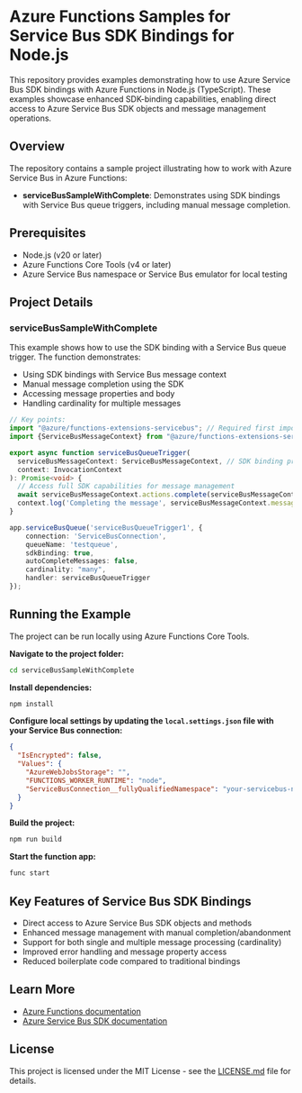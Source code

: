 # Azure Functions Samples for Service Bus SDK Bindings for Node.js

This repository provides examples demonstrating how to use Azure Service Bus SDK bindings with Azure Functions in Node.js (TypeScript). These examples showcase enhanced SDK-binding capabilities, enabling direct access to Azure Service Bus SDK objects and message management operations.

## Overview

The repository contains a sample project illustrating how to work with Azure Service Bus in Azure Functions:

- **serviceBusSampleWithComplete**: Demonstrates using SDK bindings with Service Bus queue triggers, including manual message completion.

## Prerequisites

- Node.js (v20 or later)
- Azure Functions Core Tools (v4 or later)
- Azure Service Bus namespace or Service Bus emulator for local testing

## Project Details

### serviceBusSampleWithComplete

This example shows how to use the SDK binding with a Service Bus queue trigger. The function demonstrates:

- Using SDK bindings with Service Bus message context
- Manual message completion using the SDK
- Accessing message properties and body
- Handling cardinality for multiple messages

```typescript
// Key points:
import "@azure/functions-extensions-servicebus"; // Required first import
import {ServiceBusMessageContext} from "@azure/functions-extensions-servicebus"

export async function serviceBusQueueTrigger(
  serviceBusMessageContext: ServiceBusMessageContext, // SDK binding provides this context
  context: InvocationContext
): Promise<void> {
  // Access full SDK capabilities for message management
  await serviceBusMessageContext.actions.complete(serviceBusMessageContext.messages[0]);
  context.log('Completing the message', serviceBusMessageContext.messages[0]);
}

app.serviceBusQueue('serviceBusQueueTrigger1', {
    connection: 'ServiceBusConnection',
    queueName: 'testqueue',
    sdkBinding: true,
    autoCompleteMessages: false,
    cardinality: "many",
    handler: serviceBusQueueTrigger
});
```

## Running the Example

The project can be run locally using Azure Functions Core Tools.

**Navigate to the project folder:**

```bash
cd serviceBusSampleWithComplete
```

**Install dependencies:**

```bash
npm install
```

**Configure local settings by updating the `local.settings.json` file with your Service Bus connection:**

```json
{
  "IsEncrypted": false,
  "Values": {
    "AzureWebJobsStorage": "",
    "FUNCTIONS_WORKER_RUNTIME": "node",
    "ServiceBusConnection__fullyQualifiedNamespace": "your-servicebus-namespace.servicebus.windows.net"
  }
}
```

**Build the project:**

```bash
npm run build
```

**Start the function app:**

```bash
func start
```

## Key Features of Service Bus SDK Bindings

- Direct access to Azure Service Bus SDK objects and methods
- Enhanced message management with manual completion/abandonment
- Support for both single and multiple message processing (cardinality)
- Improved error handling and message property access
- Reduced boilerplate code compared to traditional bindings

## Learn More

- [Azure Functions documentation](https://docs.microsoft.com/azure/azure-functions/)
- [Azure Service Bus SDK documentation](https://docs.microsoft.com/azure/service-bus-messaging/)

## License

This project is licensed under the MIT License - see the [LICENSE.md](LICENSE.md) file for details.